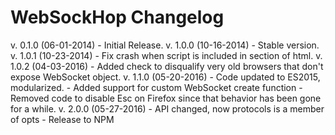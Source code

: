 WebSockHop Changelog
====================

v. 0.1.0 (06-01-2014) - Initial Release.
v. 1.0.0 (10-16-2014) - Stable version.
v. 1.0.1 (10-23-2014) - Fix crash when script is included in <head> section of html.
v. 1.0.2 (04-03-2016) - Added check to disqualify very old browsers that don't expose WebSocket object.
v. 1.1.0 (05-20-2016) - Code updated to ES2015, modularized.
                      - Added support for custom WebSocket create function
                      - Removed code to disable Esc on Firefox since that behavior has been gone for a while.
v. 2.0.0 (05-27-2016) - API changed, now protocols is a member of opts
                      - Release to NPM
